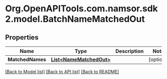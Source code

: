# Org.OpenAPITools.com.namsor.sdk2.model.BatchNameMatchedOut
## Properties

Name | Type | Description | Notes
------------ | ------------- | ------------- | -------------
**MatchedNames** | [**List&lt;NameMatchedOut&gt;**](NameMatchedOut.md) |  | [optional] 

[[Back to Model list]](../README.md#documentation-for-models) [[Back to API list]](../README.md#documentation-for-api-endpoints) [[Back to README]](../README.md)

